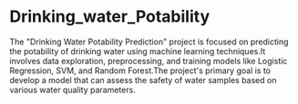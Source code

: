 # Drinking_water_Potability

The "Drinking Water Potability Prediction" project is  focused on predicting the potability of drinking water using machine learning techniques.It involves data exploration, preprocessing, and training models like Logistic Regression, SVM, and Random Forest.The project's primary goal is to develop a model that can assess the safety of water samples based on various water quality parameters.
